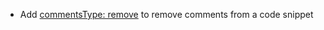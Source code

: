 * Add [commentsType: remove](snippets/code-comments#remove-comments) to remove comments from a code snippet  